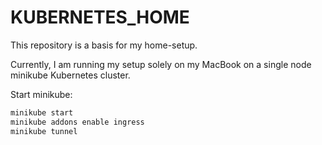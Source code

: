 # KUBERNETES_HOME

This repository is a basis for my home-setup.

Currently, I am running my setup solely on my MacBook on a single node minikube
Kubernetes cluster.

Start minikube:
```bash
minikube start
minikube addons enable ingress
minikube tunnel
````
